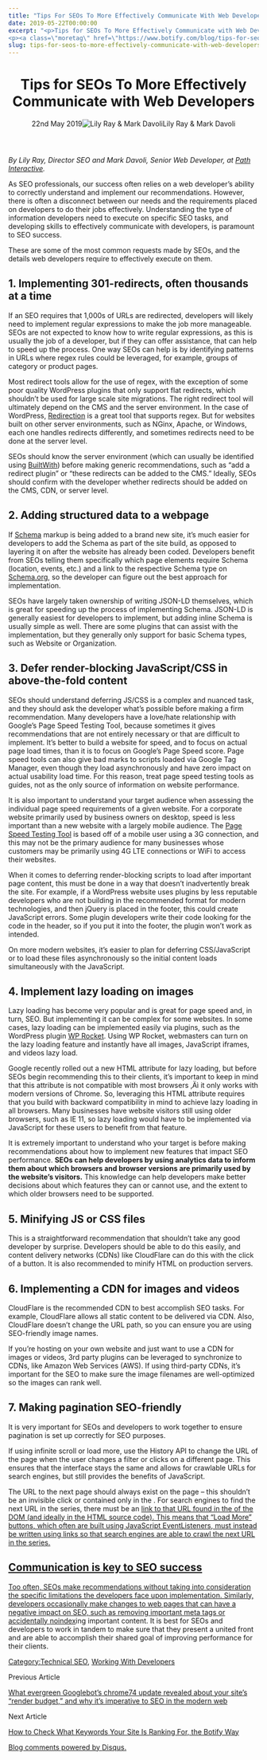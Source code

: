```yaml
---
title: "Tips For SEOs To More Effectively Communicate With Web Developers"
date: 2019-05-22T00:00:00
excerpt: "<p>Tips for SEOs To More Effectively Communicate with Web Developers 22nd May 2019Lily Ray &amp; Mark Davoli By Lily Ray, Director SEO and Mark Davoli, Senior Web Developer, at Path Interactive. As SEO professionals, our success often relies on a web developer&#8217;s ability to correctly understand and implement our recommendations. However, there is often a&hellip; </p>
<p><a class=\"moretag\" href=\"https://www.botify.com/blog/tips-for-seos-to-more-effectively-communicate-with-web-developers\">Read the full article</a></p>"
slug: tips-for-seos-to-more-effectively-communicate-with-web-developers
---
```


<header class="text-center">
<h1 class="font-internacional font-regular normal text-header-one leading-header-one text-typography-accent-2">Tips for SEOs To More Effectively Communicate with Web Developers</h1>
<div class="flex items-center justify-center my-3"><span class="mr-1 font-internacional font-regular normal text-base leading-none text-typography-primary-lighter">22nd May 2019</span><img decoding="async" alt="Lily Ray &amp; Mark Davoli" class="rounded-full w-10 h-10" src="//images.ctfassets.net/tp56mevc46jo/1FOrVw4TWftMUaZzi8nXF5/ad68ae48a6942e2f8e3e59c264f5bf04/Path_Interactive_Logo.png"><span class="ml-1 font-internacional font-regular normal text-base leading-none text-typography-primary">Lily Ray &amp; Mark Davoli</span></div>
</header>
<p><span class="font-roboto font-regular normal text-base leading-none Markdown__Container"></span></p>
<p><em>By Lily Ray, Director SEO and Mark Davoli, Senior Web Developer, at <a href="https://www.pathinteractive.com/" target="_blank" rel="noopener noreferrer">Path Interactive</a>.</em></p>
<p>As SEO professionals, our success often relies on a web developer&#8217;s ability to correctly understand and implement our recommendations. However, there is often a disconnect between our needs and the requirements placed on developers to do their jobs effectively. Understanding the type of information developers need to execute on specific SEO tasks, and developing skills to effectively communicate with developers, is paramount to SEO success.</p>
<p>These are some of the most common requests made by SEOs, and the details web developers require to effectively execute on them.</p>
<h2 id="1-implementing-301-redirects-often-thousands-at-a-time">1. Implementing 301-redirects, often thousands at a time</h2>
<p>If an SEO requires that 1,000s of URLs are redirected, developers will likely need to implement regular expressions to make the job more manageable. SEOs are not expected to know how to write regular expressions, as this is usually the job of a developer, but if they can offer assistance, that can help to speed up the process. One way SEOs can help is by identifying patterns in URLs where regex rules could be leveraged, for example, groups of category or product pages.</p>
<p>Most redirect tools allow for the use of regex, with the exception of some poor quality WordPress plugins that only support flat redirects, which shouldn&#8217;t be used for large scale site migrations. The right redirect tool will ultimately depend on the CMS and the server environment. In the case of WordPress, <a href="https://wordpress.org/plugins/redirection/" target="_blank" rel="noopener noreferrer">Redirection</a> is a great tool that supports regex. But for websites built on other server environments, such as NGinx, Apache, or Windows, each one handles redirects differently, and sometimes redirects need to be done at the server level.</p>
<p>SEOs should know the server environment (which can usually be identified using <a href="https://builtwith.com/" target="_blank" rel="noopener noreferrer">BuiltWith</a>) before making generic recommendations, such as &#8220;add a redirect plugin&#8221; or &#8220;these redirects can be added to the CMS.&#8221; Ideally, SEOs should confirm with the developer whether redirects should be added on the CMS, CDN, or server level.</p>
<h2 id="2-adding-structured-data-to-a-webpage">2. Adding structured data to a webpage</h2>
<p>If <a href="https://www.botify.com/learn/guides/structured-data-basics-using-schema-org-to-help-search-engines-understand-your-content" data-internallinksmanager029f6b8e52c="3" title="structured data" target="_blank" rel="noopener">Schema</a> markup is being added to a brand new site, it&#8217;s much easier for developers to add the Schema as part of the site build, as opposed to layering it on after the website has already been coded. Developers benefit from SEOs telling them specifically which page elements require Schema (location, events, etc.) and a link to the respective Schema type on <a href="https://schema.org" target="_blank" rel="noopener noreferrer">Schema.org</a>, so the developer can figure out the best approach for implementation.</p>
<p>SEOs have largely taken ownership of writing JSON-LD themselves, which is great for speeding up the process of implementing Schema. JSON-LD is generally easiest for developers to implement, but adding inline Schema is usually simple as well. There are some plugins that can assist with the implementation, but they generally only support for basic Schema types, such as Website or Organization.</p>
<h2 id="3-defer-render-blocking-javascript-css-in-above-the-fold-content">3. Defer render-blocking JavaScript/CSS in above-the-fold content</h2>
<p>SEOs should understand deferring JS/CSS is a complex and nuanced task, and they should ask the developer what&#8217;s possible before making a firm recommendation. Many developers have a love/hate relationship with Google&#8217;s Page Speed Testing Tool, because sometimes it gives recommendations that are not entirely necessary or that are difficult to implement. It&#8217;s better to build a website for speed, and to focus on actual page load times, than it is to focus on Google&#8217;s Page Speed score. Page speed tools can also give bad marks to scripts loaded via Google Tag Manager, even though they load asynchronously and have zero impact on actual usability load time. For this reason, treat page speed testing tools as guides, not as the only source of information on website performance.</p>
<p>It is also important to understand your target audience when assessing the individual page speed requirements of a given website. For a corporate website primarily used by business owners on desktop, speed is less important than a new website with a largely mobile audience. The <a href="https://developers.google.com/speed/pagespeed/insights/" target="_blank" rel="noopener noreferrer">Page Speed Testing Tool</a> is based off of a mobile user using a 3G connection, and this may not be the primary audience for many businesses whose customers may be primarily using 4G LTE connections or WiFi to access their websites.</p>
<p>When it comes to deferring render-blocking scripts to load after important page content, this must be done in a way that doesn&#8217;t inadvertently break the site. For example, if a WordPress website uses plugins by less reputable developers who are not building in the recommended format for modern technologies, and then jQuery is placed in the footer, this could create JavaScript errors. Some plugin developers write their code looking for the code in the header, so if you put it into the footer, the plugin won&#8217;t work as intended.</p>
<p>On more modern websites, it&#8217;s easier to plan for deferring CSS/JavaScript or to load these files asynchronously so the initial content loads simultaneously with the JavaScript.</p>
<h2 id="4-implement-lazy-loading-on-images">4. Implement lazy loading on images</h2>
<p>Lazy loading has become very popular and is great for page speed and, in turn, SEO. But implementing it can be complex for some websites. In some cases, lazy loading can be implemented easily via plugins, such as the WordPress plugin <a href="https://wp-rocket.me/" target="_blank" rel="noopener noreferrer">WP Rocket</a>. Using WP Rocket, webmasters can turn on the lazy loading feature and instantly have all images, JavaScript iframes, and videos lazy load.</p>
<p>Google recently rolled out a new HTML attribute for lazy loading, but before SEOs begin recommending this to their clients, it&#8217;s important to keep in mind that this attribute is not compatible with most browsers ‚Äì it only works with modern versions of Chrome. So, leveraging this HTML attribute requires that you build with backward compatibility in mind to achieve lazy loading in all browsers. Many businesses have website visitors still using older browsers, such as IE 11, so lazy loading would have to be implemented via JavaScript for these users to benefit from that feature.</p>
<p>It is extremely important to understand who your target is before making recommendations about how to implement new features that impact SEO performance. <strong>SEOs can help developers by using analytics data to inform them about which browsers and browser versions are primarily used by the website&#8217;s visitors.</strong> This knowledge can help developers make better decisions about which features they can or cannot use, and the extent to which older browsers need to be supported.</p>
<h2 id="5-minifying-js-or-css-files">5. Minifying JS or CSS files</h2>
<p>This is a straightforward recommendation that shouldn&#8217;t take any good developer by surprise. Developers should be able to do this easily, and content delivery networks (CDNs) like CloudFlare can do this with the click of a button. It is also recommended to minify HTML on production servers.</p>
<h2 id="6-implementing-a-cdn-for-images-and-videos">6. Implementing a CDN for images and videos</h2>
<p>CloudFlare is the recommended CDN to best accomplish SEO tasks. For example, CloudFlare allows all static content to be delivered via CDN. Also, CloudFlare doesn&#8217;t change the URL path, so you can ensure you are using SEO-friendly image names.</p>
<p>If you&#8217;re hosting on your own website and just want to use a CDN for images or videos, 3rd party plugins can be leveraged to synchronize to CDNs, like Amazon Web Services (AWS).  If using third-party CDNs, it&#8217;s important for the SEO to make sure the image filenames are well-optimized so the images can rank well.</p>
<h2 id="7-making-pagination-seo-friendly">7. Making pagination SEO-friendly</h2>
<p>It is very important for SEOs and developers to work together to ensure pagination is set up correctly for SEO purposes.</p>
<p>If using infinite scroll or load more, use the History API to change the URL of the page when the user changes a filter or clicks on a different page. This ensures that the interface stays the same and allows for crawlable URLs for search engines, but still provides the benefits of JavaScript.</p>
<p>The URL to the next page should always exist on the page &#8211; this shouldn&#8217;t be an invisible click or contained only in the <code></code>. For search engines to find the next URL in the series, there must be an <code><a href=""></a></code><a href=""> link to that URL found in the <code></code> of the DOM (and ideally in the HTML source code). This means that &#8220;Load More&#8221; buttons, which often are built using JavaScript EventListeners, must instead be written using <code></code></a><code><a href=""></a></code><a href=""> links so that search engines are able to crawl the next URL in the series. </a></p>
<p><a href=""></a></p>
<p><a href=""></a></p>
<p><a href=""></a></p>
<p><a href=""></a></p>
<p><a href=""></a></p>
<p><a href=""></p>
<h2 id="communication-is-key-to-seo-success">Communication is key to SEO success</h2>
<p>Too often, SEOs make recommendations without taking into consideration the specific limitations the developers face upon implementation. Similarly, developers occasionally make changes to web pages that can have a negative impact on SEO, such as removing important meta tags or accidentally <a href="https://www.botify.com/learn/basics/noindex" data-internallinksmanager029f6b8e52c="7" title="noindex" target="_blank" rel="noopener">noindex</a>ing important content. It is best for SEOs and developers to work in tandem to make sure that they present a united front and are able to accomplish their shared goal of improving performance for their clients.</p>
<p></a><a href=""></a><a href=""></a><a href=""></a><a href=""></a><a href=""></a></p>
<div class="tags leading-big border-t border-b border-brand-quaternary-lighter mt-4"><a href=""><span class="mr-1 font-roboto font-regular normal text-base leading-none">Category:</span><span></span></a><a class="uppercase text-typography-accent-1" href="/solutions/tech-seo">Technical SEO</a><span>, </span><span><a class="uppercase text-typography-accent-1" href="/platform/professional-services">Working With Developers</a></span></div>
<footer class="flex justify-center my-5 mx-5">
<div class="mr-1 w-1/2 text-right">
<p><span class="font-internacional font-regular normal text-base leading-none text-typography-primary">Previous Article</span></p>
<p><a class="inline-block mt-2" href="/blog/what-evergreen-googlebot-chrome74-update-revealed-about-render-budget"><span class="font-roboto font-regular normal text-base leading-none text-typography-accent-4">What evergreen Googlebot&#8217;s chrome74 update revealed about your site&#8217;s &#8220;render budget,&#8221; and why it&#8217;s imperative to SEO in the modern web</span></a></p>
</div>
<div class="ml-1 w-1/2">
<p><span class="font-internacional font-regular normal text-base leading-none text-typography-primary">Next Article</span></p>
<p><a class="inline-block mt-2" href="/blog/how-to-check-what-keywords-your-site-is-ranking-for-the-botify-way"><span class="font-roboto font-regular normal text-base leading-none text-typography-accent-4">How to Check What Keywords Your Site Is Ranking For, the Botify Way</span></a></p>
</div>
</footer>
<div shortname="botify" title="Tips for SEOs To More Effectively Communicate with Web Developers" url="https://www.botify.com/blog/tips-for-seos-to-more-effectively-communicate-with-web-developers">
<div id="disqus_thread_old"></div>
<p><a class="dsq-brlink" href="http://disqus.com">Blog comments powered by <span class="logo-disqus">Disqus</span>.</a></p>
</div>
